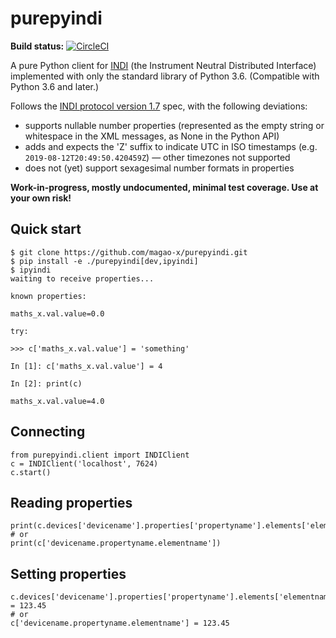 # purepyindi

**Build status:** [![CircleCI](https://circleci.com/gh/magao-x/purepyindi.svg?style=svg)](https://circleci.com/gh/magao-x/purepyindi)

A pure Python client for [INDI](https://indilib.org/) (the Instrument Neutral Distributed Interface) implemented with only the standard library of Python 3.6. (Compatible with Python 3.6 and later.)

Follows the [INDI protocol version 1.7](http://www.clearskyinstitute.com/INDI/INDI.pdf) spec, with the following deviations:

  - supports nullable number properties (represented as the empty string or whitespace in the XML messages, as None in the Python API)
  - adds and expects the 'Z' suffix to indicate UTC in ISO timestamps (e.g. `2019-08-12T20:49:50.420459Z`) — other timezones not supported
  - does not (yet) support sexagesimal number formats in properties

**Work-in-progress, mostly undocumented, minimal test coverage. Use at your own risk!**

## Quick start

```
$ git clone https://github.com/magao-x/purepyindi.git
$ pip install -e ./purepyindi[dev,ipyindi]
$ ipyindi
waiting to receive properties...

known properties:

maths_x.val.value=0.0

try:

>>> c['maths_x.val.value'] = 'something'

In [1]: c['maths_x.val.value'] = 4

In [2]: print(c)

maths_x.val.value=4.0
```

## Connecting

```
from purepyindi.client import INDIClient
c = INDIClient('localhost', 7624)
c.start()
```

## Reading properties

```
print(c.devices['devicename'].properties['propertyname'].elements['elementname'].value)
# or
print(c['devicename.propertyname.elementname'])
```

## Setting properties

```
c.devices['devicename'].properties['propertyname'].elements['elementname'].value = 123.45
# or
c['devicename.propertyname.elementname'] = 123.45
```
